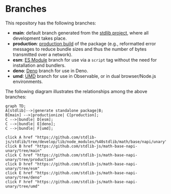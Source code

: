 <!--

@license Apache-2.0

Copyright (c) 2022 The Stdlib Authors.

Licensed under the Apache License, Version 2.0 (the "License");
you may not use this file except in compliance with the License.
You may obtain a copy of the License at

    http://www.apache.org/licenses/LICENSE-2.0

Unless required by applicable law or agreed to in writing, software
distributed under the License is distributed on an "AS IS" BASIS,
WITHOUT WARRANTIES OR CONDITIONS OF ANY KIND, either express or implied.
See the License for the specific language governing permissions and
limitations under the License.

-->

# Branches

This repository has the following branches:

-   **main**: default branch generated from the [stdlib project][stdlib-url], where all development takes place.
-   **production**: [production build][production-url] of the package (e.g., reformatted error messages to reduce bundle sizes and thus the number of bytes transmitted over a network).
-   **esm**: [ES Module][esm-url] branch for use via a `script` tag without the need for installation and bundlers.
-   **deno**: [Deno][deno-url] branch for use in Deno.
-   **umd**: [UMD][umd-url] branch for use in Observable, or in dual browser/Node.js environments.

The following diagram illustrates the relationships among the above branches:

```mermaid
graph TD;
A[stdlib]-->|generate standalone package|B;
B[main] -->|productionize| C[production];
C -->|bundle| D[esm];
C -->|bundle| E[deno];
C -->|bundle| F[umd];

click A href "https://github.com/stdlib-js/stdlib/tree/develop/lib/node_modules/%40stdlib/math/base/napi/unary"
click B href "https://github.com/stdlib-js/math-base-napi-unary/tree/main"
click C href "https://github.com/stdlib-js/math-base-napi-unary/tree/production"
click D href "https://github.com/stdlib-js/math-base-napi-unary/tree/esm"
click E href "https://github.com/stdlib-js/math-base-napi-unary/tree/deno"
click F href "https://github.com/stdlib-js/math-base-napi-unary/tree/umd"
```

[stdlib-url]: https://github.com/stdlib-js/stdlib/tree/develop/lib/node_modules/%40stdlib/math/base/napi/unary
[production-url]: https://github.com/stdlib-js/math-base-napi-unary/tree/production
[deno-url]: https://github.com/stdlib-js/math-base-napi-unary/tree/deno
[umd-url]: https://github.com/stdlib-js/math-base-napi-unary/tree/umd
[esm-url]: https://github.com/stdlib-js/math-base-napi-unary/tree/esm